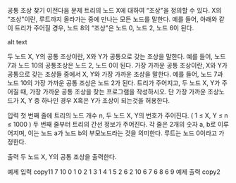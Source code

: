 공통 조상 찾기
이전다음
문제
트리의 노드 X에 대하여 “조상"을 정의할 수 있다. X의 “조상"이란, 루트까지 올라가는 중에 만나는 모든 노드를 말한다. 예를 들어, 아래와 같이 트리가 주어질 경우, 노드 8의 “조상"은 노드 0, 노드 2, 노드 6이 된다.

alt text

두 노드 X, Y의 공통 조상이란, X와 Y가 공통으로 갖는 조상을 말한다. 예를 들어, 노드 7과 노드 10의 공통조상은 노드 2, 노드 0이 된다. 가장 가까운 공통 조상이란, X와 Y가 공통으로 갖는 조상들 중에서 X, Y와 가장 가까운 조상을 말한다. 예를 들어, 노드 7과 노드 10의 가장 가까운 공통 조상은 노드 2가 된다. 트리가 주어지고, 두 노드 X, Y가 주어질 때, 가장 가까운 공통 조상을 찾는 프로그램을 작성하시오.
단 가장 가까운 조상노드가 X, Y 중 하나인 경우 X혹은 Y가 조상이 되는것을 허용한다.



입력
첫 번째 줄에 트리의 노드 개수 n, 두 노드 X, Y의 번호가 주어진다. ( 1 ≤ X, Y ≤ n ≤ 1000 ) 두 번째 줄부터 트리의 간선 정보가 주어진다. 각 줄은 2개의 숫자 a, b로 이루어지며, 이는 노드 a가 노드 b의 부모노드라는 것을 의미한다. 루트는 노드 0이라고 가정한다.

출력
두 노드 X, Y의 공통 조상을 출력한다.



예제 입력
copy11 7 10
0 1
0 2
1 3
1 4
1 5
2 6
2 10
6 7
6 8
6 9
예제 출력
copy2
